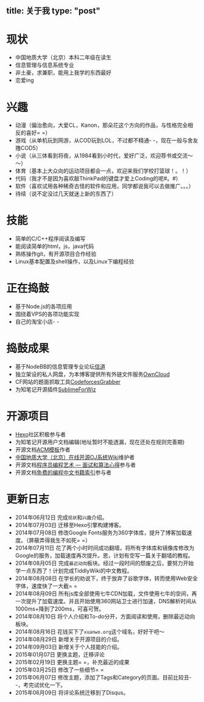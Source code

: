 ﻿title: 关于我
type: "post"
---

# 现状
- 中国地质大学（北京）本科二年级在读生
- 信息管理与信息系统专业
- 非土豪，求兼职，能用上我学的东西最好
- 恋爱ing

# 兴趣
- 动漫（偏治愈向，大爱CL，Kanon，那朵花这个方向的作品，与性格完全相反的喜好= =）
- 游戏（从单机玩到网游，从COD玩到LOL，不过都不精通- -，现在一般与舍友撸COD5）
- 小说（从三体看到将夜，从1984看到小时代，爱好广泛，欢迎荐书或交流～～）
- 体育（基本上大众向的运动项目都会一点，欢迎来我们学校打篮球！。！）
- 代码（我才不是因为喜欢敲ThinkPad的键盘才爱上Coding的呢#。#）
- 软件（喜欢试用各种稀奇古怪的软件和应用，同学都说我可以去做推广。。。）
- 待续（说不定没过几天就迷上新的东西了）

# 技能
- 简单的C/C++程序阅读及编写
- 能阅读简单的html，js，java代码
- 熟练操作git，有开源项目合作经验
- Linux基本配置及shell操作，以及Linux下编程经验

# 正在捣鼓
- 基于Node.js的各项应用
- 围绕着VPS的各项功能实现
- 自己的淘宝小店- -

# 捣鼓成果
- 基于NodeBB的信息管理专业论坛[信道](http://xg.xuanwo.org/)
- 独立架设的私人网盘，为本博客提供所有外链文件服务[OwnCloud](http://disk.xuanwo.org/)
- CF网站的题面抓取工具[CodeforcesGrabber](https://github.com/Xuanwo/CodeforcesGrabber)
- 为知笔记开源插件[SublimeForWiz](https://github.com/Xuanwo/SublimeForWiz)

# 开源项目
- [Hexo](https://github.com/hexojs/hexo)社区积极参与者
- 为知笔记开源用户文档编辑(地址暂时不能透漏，现在还处在规则完善期)
- 开源文档[ACM模板](https://github.com/Xuanwo/ACMTemplate)作者
- [中国地质大学（北京）在线开源OJ系统Wiki](http://cugbacm.github.io/oj/)维护者
- 开源文档[程序员编程艺术 — 面试和算法心得](https://github.com/julycoding/The-Art-Of-Programming-By-July)参与者
- 开源文档[免费的编程中文书籍索引](https://github.com/justjavac/free-programming-books-zh_CN)参与者

# 更新日志
- 2014年06月12日 完成`现状`和`兴趣`介绍。
- 2014年07月03日 迁移至Hexo引擎构建博客。
- 2014年07月08日 修改Google Fonts服务为360字体库，提升了博客加载速度。（屏蔽弄得我生不如死= =）
- 2014年07月11日 花了两个小时时间成功翻墙，将所有字体库和镜像库修改为Google的服务，加载速度再次提升。恩，计划有空写一篇关于翻墙的教程。
- 2014年08月05日 完成`最近动向`板块。经过一段时间的颓废之后，要努力开始学一点东西了！计划完成TiddlyWiki的中文教程。
- 2014年08月08日 在学长的劝说下，终于放弃了谷歌字体，转而使用Web安全字体，速度快了一大截= =
- 2014年08月09日 所有js库全部使用七牛CDN加载，文件使用七牛的空间，再一次提升了加载速度。并且开始使用360网站卫士进行加速，DNS解析时间从1000ms+降到了200ms，可喜可贺。
- 2014年08月10日 将个人介绍和To-do分开，方面阅读和使用，删除最近动向板块。
- 2014年08月16日 花钱买下了`xuanwo.org`这个域名，好好干吧～
- 2014年08月29日 新增关于开源项目的介绍。
- 2014年09月03日 新增关于个人技能的介绍。
- 2015年01月07日 更换主题，迁移评论
- 2015年02月19日 更换主题= =，补充最近的成果
- 2015年03月25日 修改了一些细节= =
- 2015年06月07日 修改主题，添加了Tags和Category的页面。目前比较丑- -，考完试优化一下。
- 2015年06月09日 将评论系统迁移到了Disqus。
